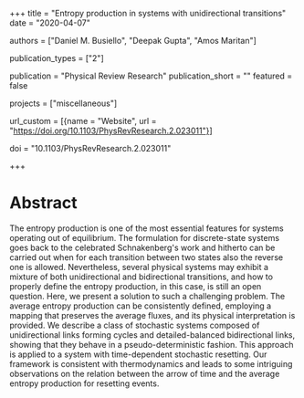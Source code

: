 +++
title = "Entropy production in systems with unidirectional transitions"
date = "2020-04-07"

authors = ["Daniel M. Busiello", "Deepak Gupta", "Amos Maritan"]

publication_types = ["2"]

publication = "Physical Review Research"
publication_short = ""
featured = false

projects = ["miscellaneous"]

url_custom = [{name = "Website", url = "https://doi.org/10.1103/PhysRevResearch.2.023011"}]

doi = "10.1103/PhysRevResearch.2.023011"

+++
# Abstract
The entropy production is one of the most essential features for systems operating out of equilibrium. The formulation for discrete-state systems goes back to the celebrated Schnakenberg's work and hitherto can be carried out when for each transition between two states also the reverse one is allowed. Nevertheless, several physical systems may exhibit a mixture of both unidirectional and bidirectional transitions, and how to properly define the entropy production, in this case, is still an open question. Here, we present a solution to such a challenging problem. The average entropy production can be consistently defined, employing a mapping that preserves the average fluxes, and its physical interpretation is provided. We describe a class of stochastic systems composed of unidirectional links forming cycles and detailed-balanced bidirectional links, showing that they behave in a pseudo-deterministic fashion. This approach is applied to a system with time-dependent stochastic resetting. Our framework is consistent with thermodynamics and leads to some intriguing observations on the relation between the arrow of time and the average entropy production for resetting events.
